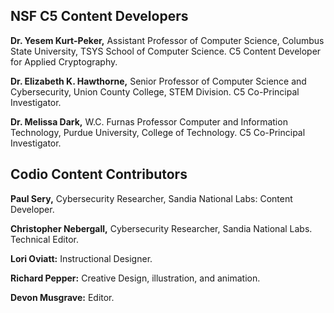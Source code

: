 ## NSF C5 Content Developers
  
 
  
 **Dr. Yesem Kurt-Peker,** Assistant Professor of Computer Science, Columbus State University, TSYS School of Computer Science. C5 Content Developer for Applied Cryptography.
 
 **Dr. Elizabeth K. Hawthorne,** Senior Professor of Computer Science and Cybersecurity, Union County College, STEM Division. C5 Co-Principal Investigator.
  
  **Dr. Melissa Dark,** W.C. Furnas Professor Computer and Information Technology, Purdue University, College of Technology. C5 Co-Principal Investigator.
  
 
  
  ## Codio Content Contributors
  
  **Paul Sery,** Cybersecurity Researcher, Sandia National Labs: Content Developer.

  **Christopher Nebergall,** Cybersecurity Researcher, Sandia National Labs. Technical Editor. 
  
  **Lori Oviatt:** Instructional Designer.
  
  **Richard Pepper:** Creative Design, illustration, and animation.
  
  **Devon Musgrave:** Editor.
